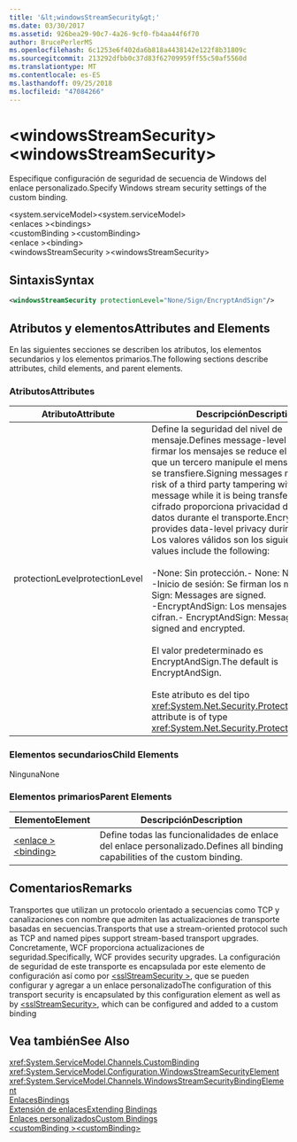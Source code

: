 ```yaml
---
title: '&lt;windowsStreamSecurity&gt;'
ms.date: 03/30/2017
ms.assetid: 926bea29-90c7-4a26-9cf0-fb4aa44f6f70
author: BrucePerlerMS
ms.openlocfilehash: 6c1253e6f402da6b818a4438142e122f8b31809c
ms.sourcegitcommit: 213292dfbb0c37d83f62709959ff55c50af5560d
ms.translationtype: MT
ms.contentlocale: es-ES
ms.lasthandoff: 09/25/2018
ms.locfileid: "47084266"
---
```

# <a name="ltwindowsstreamsecuritygt"></a><span data-ttu-id="d8dc3-102">&lt;windowsStreamSecurity&gt;</span><span class="sxs-lookup"><span data-stu-id="d8dc3-102">&lt;windowsStreamSecurity&gt;</span></span>
<span data-ttu-id="d8dc3-103">Especifique configuración de seguridad de secuencia de Windows del enlace personalizado.</span><span class="sxs-lookup"><span data-stu-id="d8dc3-103">Specify Windows stream security settings of the custom binding.</span></span>  
  
 <span data-ttu-id="d8dc3-104">\<system.serviceModel></span><span class="sxs-lookup"><span data-stu-id="d8dc3-104">\<system.serviceModel></span></span>  
<span data-ttu-id="d8dc3-105">\<enlaces ></span><span class="sxs-lookup"><span data-stu-id="d8dc3-105">\<bindings></span></span>  
<span data-ttu-id="d8dc3-106">\<customBinding ></span><span class="sxs-lookup"><span data-stu-id="d8dc3-106">\<customBinding></span></span>  
<span data-ttu-id="d8dc3-107">\<enlace ></span><span class="sxs-lookup"><span data-stu-id="d8dc3-107">\<binding></span></span>  
<span data-ttu-id="d8dc3-108">\<windowsStreamSecurity ></span><span class="sxs-lookup"><span data-stu-id="d8dc3-108">\<windowsStreamSecurity></span></span>  
  
## <a name="syntax"></a><span data-ttu-id="d8dc3-109">Sintaxis</span><span class="sxs-lookup"><span data-stu-id="d8dc3-109">Syntax</span></span>  
  
```xml  
<windowsStreamSecurity protectionLevel="None/Sign/EncryptAndSign"/>  
```  
  
## <a name="attributes-and-elements"></a><span data-ttu-id="d8dc3-110">Atributos y elementos</span><span class="sxs-lookup"><span data-stu-id="d8dc3-110">Attributes and Elements</span></span>  
 <span data-ttu-id="d8dc3-111">En las siguientes secciones se describen los atributos, los elementos secundarios y los elementos primarios.</span><span class="sxs-lookup"><span data-stu-id="d8dc3-111">The following sections describe attributes, child elements, and parent elements.</span></span>  
  
### <a name="attributes"></a><span data-ttu-id="d8dc3-112">Atributos</span><span class="sxs-lookup"><span data-stu-id="d8dc3-112">Attributes</span></span>  
  
|<span data-ttu-id="d8dc3-113">Atributo</span><span class="sxs-lookup"><span data-stu-id="d8dc3-113">Attribute</span></span>|<span data-ttu-id="d8dc3-114">Descripción</span><span class="sxs-lookup"><span data-stu-id="d8dc3-114">Description</span></span>|  
|---------------|-----------------|  
|<span data-ttu-id="d8dc3-115">protectionLevel</span><span class="sxs-lookup"><span data-stu-id="d8dc3-115">protectionLevel</span></span>|<span data-ttu-id="d8dc3-116">Define la seguridad del nivel de mensaje.</span><span class="sxs-lookup"><span data-stu-id="d8dc3-116">Defines message-level security.</span></span> <span data-ttu-id="d8dc3-117">Al firmar los mensajes se reduce el riesgo de que un tercero manipule el mensaje mientras se transfiere.</span><span class="sxs-lookup"><span data-stu-id="d8dc3-117">Signing messages mitigates the risk of a third party tampering with the message while it is being transferred.</span></span> <span data-ttu-id="d8dc3-118">El cifrado proporciona privacidad de nivel de datos durante el transporte.</span><span class="sxs-lookup"><span data-stu-id="d8dc3-118">Encryption provides data-level privacy during transport.</span></span> <span data-ttu-id="d8dc3-119">Los valores válidos son los siguientes:</span><span class="sxs-lookup"><span data-stu-id="d8dc3-119">Valid values include the following:</span></span><br /><br /> <span data-ttu-id="d8dc3-120">-None: Sin protección.</span><span class="sxs-lookup"><span data-stu-id="d8dc3-120">-   None: No protection.</span></span><br /><span data-ttu-id="d8dc3-121">-Inicio de sesión: Se firman los mensajes.</span><span class="sxs-lookup"><span data-stu-id="d8dc3-121">-   Sign: Messages are signed.</span></span><br /><span data-ttu-id="d8dc3-122">-EncryptAndSign: Los mensajes se firman y cifran.</span><span class="sxs-lookup"><span data-stu-id="d8dc3-122">-   EncryptAndSign: Messages are signed and encrypted.</span></span><br /><br /> <span data-ttu-id="d8dc3-123">El valor predeterminado es EncryptAndSign.</span><span class="sxs-lookup"><span data-stu-id="d8dc3-123">The default is EncryptAndSign.</span></span><br /><br /> <span data-ttu-id="d8dc3-124">Este atributo es del tipo <xref:System.Net.Security.ProtectionLevel>.</span><span class="sxs-lookup"><span data-stu-id="d8dc3-124">This attribute is of type <xref:System.Net.Security.ProtectionLevel>.</span></span>|  
  
### <a name="child-elements"></a><span data-ttu-id="d8dc3-125">Elementos secundarios</span><span class="sxs-lookup"><span data-stu-id="d8dc3-125">Child Elements</span></span>  
 <span data-ttu-id="d8dc3-126">Ninguna</span><span class="sxs-lookup"><span data-stu-id="d8dc3-126">None</span></span>  
  
### <a name="parent-elements"></a><span data-ttu-id="d8dc3-127">Elementos primarios</span><span class="sxs-lookup"><span data-stu-id="d8dc3-127">Parent Elements</span></span>  
  
|<span data-ttu-id="d8dc3-128">Elemento</span><span class="sxs-lookup"><span data-stu-id="d8dc3-128">Element</span></span>|<span data-ttu-id="d8dc3-129">Descripción</span><span class="sxs-lookup"><span data-stu-id="d8dc3-129">Description</span></span>|  
|-------------|-----------------|  
|[<span data-ttu-id="d8dc3-130">\<enlace ></span><span class="sxs-lookup"><span data-stu-id="d8dc3-130">\<binding></span></span>](../../../../../docs/framework/misc/binding.md)|<span data-ttu-id="d8dc3-131">Define todas las funcionalidades de enlace del enlace personalizado.</span><span class="sxs-lookup"><span data-stu-id="d8dc3-131">Defines all binding capabilities of the custom binding.</span></span>|  
  
## <a name="remarks"></a><span data-ttu-id="d8dc3-132">Comentarios</span><span class="sxs-lookup"><span data-stu-id="d8dc3-132">Remarks</span></span>  
 <span data-ttu-id="d8dc3-133">Transportes que utilizan un protocolo orientado a secuencias como TCP y canalizaciones con nombre que admiten las actualizaciones de transporte basadas en secuencias.</span><span class="sxs-lookup"><span data-stu-id="d8dc3-133">Transports that use a stream-oriented protocol such as TCP and named pipes support stream-based transport upgrades.</span></span> <span data-ttu-id="d8dc3-134">Concretamente, WCF proporciona actualizaciones de seguridad.</span><span class="sxs-lookup"><span data-stu-id="d8dc3-134">Specifically, WCF provides security upgrades.</span></span> <span data-ttu-id="d8dc3-135">La configuración de seguridad de este transporte es encapsulada por este elemento de configuración así como por [ \<sslStreamSecurity >](../../../../../docs/framework/configure-apps/file-schema/wcf/sslstreamsecurity.md), que se pueden configurar y agregar a un enlace personalizado</span><span class="sxs-lookup"><span data-stu-id="d8dc3-135">The configuration of this transport security is encapsulated by this configuration element  as well as by [\<sslStreamSecurity>](../../../../../docs/framework/configure-apps/file-schema/wcf/sslstreamsecurity.md), which can be configured and added to a custom binding</span></span>  
  
## <a name="see-also"></a><span data-ttu-id="d8dc3-136">Vea también</span><span class="sxs-lookup"><span data-stu-id="d8dc3-136">See Also</span></span>  
 <xref:System.ServiceModel.Channels.CustomBinding>  
 <xref:System.ServiceModel.Configuration.WindowsStreamSecurityElement>  
 <xref:System.ServiceModel.Channels.WindowsStreamSecurityBindingElement>  
 [<span data-ttu-id="d8dc3-137">Enlaces</span><span class="sxs-lookup"><span data-stu-id="d8dc3-137">Bindings</span></span>](../../../../../docs/framework/wcf/bindings.md)  
 [<span data-ttu-id="d8dc3-138">Extensión de enlaces</span><span class="sxs-lookup"><span data-stu-id="d8dc3-138">Extending Bindings</span></span>](../../../../../docs/framework/wcf/extending/extending-bindings.md)  
 [<span data-ttu-id="d8dc3-139">Enlaces personalizados</span><span class="sxs-lookup"><span data-stu-id="d8dc3-139">Custom Bindings</span></span>](../../../../../docs/framework/wcf/extending/custom-bindings.md)  
 [<span data-ttu-id="d8dc3-140">\<customBinding ></span><span class="sxs-lookup"><span data-stu-id="d8dc3-140">\<customBinding></span></span>](../../../../../docs/framework/configure-apps/file-schema/wcf/custombinding.md)
